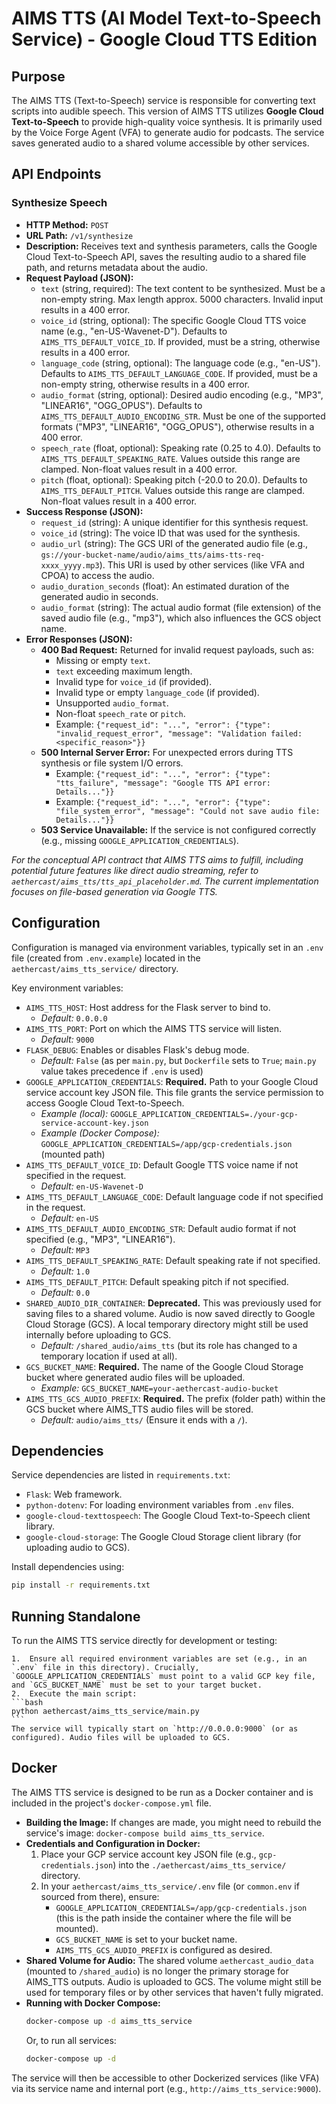 # AIMS TTS (AI Model Text-to-Speech Service) - Google Cloud TTS Edition

## Purpose

The AIMS TTS (Text-to-Speech) service is responsible for converting text scripts into audible speech. This version of AIMS TTS utilizes **Google Cloud Text-to-Speech** to provide high-quality voice synthesis. It is primarily used by the Voice Forge Agent (VFA) to generate audio for podcasts. The service saves generated audio to a shared volume accessible by other services.

## API Endpoints

### Synthesize Speech

-   **HTTP Method:** `POST`
-   **URL Path:** `/v1/synthesize`
-   **Description:** Receives text and synthesis parameters, calls the Google Cloud Text-to-Speech API, saves the resulting audio to a shared file path, and returns metadata about the audio.
-   **Request Payload (JSON):**
    *   `text` (string, required): The text content to be synthesized. Must be a non-empty string. Max length approx. 5000 characters. Invalid input results in a 400 error.
    *   `voice_id` (string, optional): The specific Google Cloud TTS voice name (e.g., "en-US-Wavenet-D"). Defaults to `AIMS_TTS_DEFAULT_VOICE_ID`. If provided, must be a string, otherwise results in a 400 error.
    *   `language_code` (string, optional): The language code (e.g., "en-US"). Defaults to `AIMS_TTS_DEFAULT_LANGUAGE_CODE`. If provided, must be a non-empty string, otherwise results in a 400 error.
    *   `audio_format` (string, optional): Desired audio encoding (e.g., "MP3", "LINEAR16", "OGG_OPUS"). Defaults to `AIMS_TTS_DEFAULT_AUDIO_ENCODING_STR`. Must be one of the supported formats ("MP3", "LINEAR16", "OGG_OPUS"), otherwise results in a 400 error.
    *   `speech_rate` (float, optional): Speaking rate (0.25 to 4.0). Defaults to `AIMS_TTS_DEFAULT_SPEAKING_RATE`. Values outside this range are clamped. Non-float values result in a 400 error.
    *   `pitch` (float, optional): Speaking pitch (-20.0 to 20.0). Defaults to `AIMS_TTS_DEFAULT_PITCH`. Values outside this range are clamped. Non-float values result in a 400 error.
-   **Success Response (JSON):**
    *   `request_id` (string): A unique identifier for this synthesis request.
    *   `voice_id` (string): The voice ID that was used for the synthesis.
    *   `audio_url` (string): The GCS URI of the generated audio file (e.g., `gs://your-bucket-name/audio/aims_tts/aims-tts-req-xxxx_yyyy.mp3`). This URI is used by other services (like VFA and CPOA) to access the audio.
    *   `audio_duration_seconds` (float): An estimated duration of the generated audio in seconds.
    *   `audio_format` (string): The actual audio format (file extension) of the saved audio file (e.g., "mp3"), which also influences the GCS object name.
-   **Error Responses (JSON):**
    *   **400 Bad Request:** Returned for invalid request payloads, such as:
        *   Missing or empty `text`.
        *   `text` exceeding maximum length.
        *   Invalid type for `voice_id` (if provided).
        *   Invalid type or empty `language_code` (if provided).
        *   Unsupported `audio_format`.
        *   Non-float `speech_rate` or `pitch`.
        *   Example: `{"request_id": "...", "error": {"type": "invalid_request_error", "message": "Validation failed: <specific_reason>"}}`
    *   **500 Internal Server Error:** For unexpected errors during TTS synthesis or file system I/O errors.
        *   Example: `{"request_id": "...", "error": {"type": "tts_failure", "message": "Google TTS API error: Details..."}}`
        *   Example: `{"request_id": "...", "error": {"type": "file_system_error", "message": "Could not save audio file: Details..."}}`
    *   **503 Service Unavailable:** If the service is not configured correctly (e.g., missing `GOOGLE_APPLICATION_CREDENTIALS`).

*For the conceptual API contract that AIMS TTS aims to fulfill, including potential future features like direct audio streaming, refer to `aethercast/aims_tts/tts_api_placeholder.md`. The current implementation focuses on file-based generation via Google TTS.*

## Configuration

Configuration is managed via environment variables, typically set in an `.env` file (created from `.env.example`) located in the `aethercast/aims_tts_service/` directory.

Key environment variables:

-   `AIMS_TTS_HOST`: Host address for the Flask server to bind to.
    -   *Default:* `0.0.0.0`
-   `AIMS_TTS_PORT`: Port on which the AIMS TTS service will listen.
    -   *Default:* `9000`
-   `FLASK_DEBUG`: Enables or disables Flask's debug mode.
    -   *Default:* `False` (as per `main.py`, but `Dockerfile` sets to `True`; `main.py` value takes precedence if `.env` is used)
-   `GOOGLE_APPLICATION_CREDENTIALS`: **Required.** Path to your Google Cloud service account key JSON file. This file grants the service permission to access Google Cloud Text-to-Speech.
    -   *Example (local):* `GOOGLE_APPLICATION_CREDENTIALS=./your-gcp-service-account-key.json`
    -   *Example (Docker Compose):* `GOOGLE_APPLICATION_CREDENTIALS=/app/gcp-credentials.json` (mounted path)
-   `AIMS_TTS_DEFAULT_VOICE_ID`: Default Google TTS voice name if not specified in the request.
    -   *Default:* `en-US-Wavenet-D`
-   `AIMS_TTS_DEFAULT_LANGUAGE_CODE`: Default language code if not specified in the request.
    -   *Default:* `en-US`
-   `AIMS_TTS_DEFAULT_AUDIO_ENCODING_STR`: Default audio format if not specified (e.g., "MP3", "LINEAR16").
    -   *Default:* `MP3`
-   `AIMS_TTS_DEFAULT_SPEAKING_RATE`: Default speaking rate if not specified.
    -   *Default:* `1.0`
-   `AIMS_TTS_DEFAULT_PITCH`: Default speaking pitch if not specified.
    -   *Default:* `0.0`
-   `SHARED_AUDIO_DIR_CONTAINER`: **Deprecated.** This was previously used for saving files to a shared volume. Audio is now saved directly to Google Cloud Storage (GCS). A local temporary directory might still be used internally before uploading to GCS.
    -   *Default:* `/shared_audio/aims_tts` (but its role has changed to a temporary location if used at all).
-   `GCS_BUCKET_NAME`: **Required.** The name of the Google Cloud Storage bucket where generated audio files will be uploaded.
    -   *Example:* `GCS_BUCKET_NAME=your-aethercast-audio-bucket`
-   `AIMS_TTS_GCS_AUDIO_PREFIX`: **Required.** The prefix (folder path) within the GCS bucket where AIMS_TTS audio files will be stored.
    -   *Default:* `audio/aims_tts/` (Ensure it ends with a `/`).

## Dependencies

Service dependencies are listed in `requirements.txt`:
-   `Flask`: Web framework.
-   `python-dotenv`: For loading environment variables from `.env` files.
-   `google-cloud-texttospeech`: The Google Cloud Text-to-Speech client library.
-   `google-cloud-storage`: The Google Cloud Storage client library (for uploading audio to GCS).

Install dependencies using:
```bash
pip install -r requirements.txt
```

## Running Standalone

To run the AIMS TTS service directly for development or testing:

    1.  Ensure all required environment variables are set (e.g., in an `.env` file in this directory). Crucially, `GOOGLE_APPLICATION_CREDENTIALS` must point to a valid GCP key file, and `GCS_BUCKET_NAME` must be set to your target bucket.
    2.  Execute the main script:
    ```bash
    python aethercast/aims_tts_service/main.py
    ```
    The service will typically start on `http://0.0.0.0:9000` (or as configured). Audio files will be uploaded to GCS.

## Docker

The AIMS TTS service is designed to be run as a Docker container and is included in the project's `docker-compose.yml` file.

-   **Building the Image:** If changes are made, you might need to rebuild the service's image: `docker-compose build aims_tts_service`.
-   **Credentials and Configuration in Docker:**
    1.  Place your GCP service account key JSON file (e.g., `gcp-credentials.json`) into the `./aethercast/aims_tts_service/` directory.
    2.  In your `aethercast/aims_tts_service/.env` file (or `common.env` if sourced from there), ensure:
        -   `GOOGLE_APPLICATION_CREDENTIALS=/app/gcp-credentials.json` (this is the path inside the container where the file will be mounted).
        -   `GCS_BUCKET_NAME` is set to your bucket name.
        -   `AIMS_TTS_GCS_AUDIO_PREFIX` is configured as desired.
-   **Shared Volume for Audio:** The shared volume `aethercast_audio_data` (mounted to `/shared_audio`) is no longer the primary storage for AIMS_TTS outputs. Audio is uploaded to GCS. The volume might still be used for temporary files or by other services that haven't fully migrated.
-   **Running with Docker Compose:**
    ```bash
    docker-compose up -d aims_tts_service
    ```
    Or, to run all services:
    ```bash
    docker-compose up -d
    ```

The service will then be accessible to other Dockerized services (like VFA) via its service name and internal port (e.g., `http://aims_tts_service:9000`).
